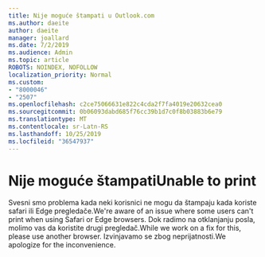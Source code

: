 ```yaml
---
title: Nije moguće štampati u Outlook.com
ms.author: daeite
author: daeite
manager: joallard
ms.date: 7/2/2019
ms.audience: Admin
ms.topic: article
ROBOTS: NOINDEX, NOFOLLOW
localization_priority: Normal
ms.custom:
- "8000046"
- "2507"
ms.openlocfilehash: c2ce75066631e822c4cda2f7fa4019e20632cea0
ms.sourcegitcommit: 0b06093dabd685f76cc39b1d7c0f8b03883b6e79
ms.translationtype: MT
ms.contentlocale: sr-Latn-RS
ms.lasthandoff: 10/25/2019
ms.locfileid: "36547937"
---
```

# <a name="unable-to-print"></a><span data-ttu-id="9facb-102">Nije moguće štampati</span><span class="sxs-lookup"><span data-stu-id="9facb-102">Unable to print</span></span>

<span data-ttu-id="9facb-103">Svesni smo problema kada neki korisnici ne mogu da štampaju kada koriste safari ili Edge pregledače.</span><span class="sxs-lookup"><span data-stu-id="9facb-103">We're aware of an issue where some users can't print when using Safari or Edge browsers.</span></span> <span data-ttu-id="9facb-104">Dok radimo na otklanjanju posla, molimo vas da koristite drugi pregledač.</span><span class="sxs-lookup"><span data-stu-id="9facb-104">While we work on a fix for this, please use another browser.</span></span> <span data-ttu-id="9facb-105">Izvinjavamo se zbog neprijatnosti.</span><span class="sxs-lookup"><span data-stu-id="9facb-105">We apologize for the inconvenience.</span></span>